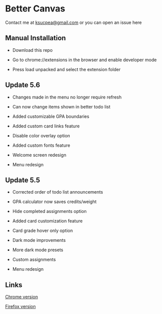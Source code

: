 <h1>Better Canvas</h1>

Contact me at ksucpea@gmail.com or you can open an issue here

<h2>Manual Installation</h2>

- Download this repo

- Go to chrome://extensions in the browser and enable developer mode

- Press load unpacked and select the extension folder

<h2>Update 5.6</h3>

- Changes made in the menu no longer require refresh

- Can now change items shown in better todo list

- Added customizable GPA boundaries

- Added custom card links feature

- Disable color overlay option

- Added custom fonts feature

- Welcome screen redesign

- Menu redesign

<h2>Update 5.5</h3>

- Corrected order of todo list announcements

- GPA calculator now saves credits/weight

- Hide completed assignments option

- Added card customization feature

- Card grade hover only option

- Dark mode improvements

- More dark mode presets

- Custom assignments

- Menu redesign

<h2>Links</h2>

[Chrome version](https://chrome.google.com/webstore/detail/better-canvas/cndibmoanboadcifjkjbdpjgfedanolh)

[Firefox version](https://addons.mozilla.org/addon/better-canvas/)
